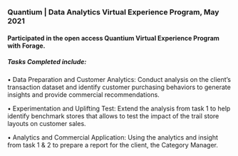 ### Quantium | Data Analytics Virtual Experience Program, May 2021
#### Participated in the open access Quantium Virtual Experience Program with Forage.

##### Tasks Completed include:

•	Data Preparation and Customer Analytics: Conduct analysis on the client’s transaction dataset and identify customer purchasing behaviors to generate insights and provide commercial recommendations.

•	Experimentation and Uplifting Test: Extend the analysis from task 1 to help identify benchmark stores that allows to test the impact of the trail store layouts on customer sales.

•	Analytics and Commercial Application: Using the analytics and insight from task 1 & 2 to prepare a report for the client, the Category Manager.
